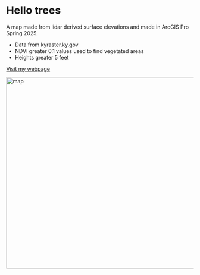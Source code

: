 # Hello trees

A map made from lidar derived surface elevations and made in ArcGIS Pro Spring 2025.

* Data from kyraster.ky.gov
* NDVI greater 0.1 values used to find vegetated areas
* Heights greater 5 feet

[Visit my webpage](https://pg-cloud.com/LexingtonKY/)




<a data-flickr-embed="true" href="https://www.flickr.com/photos/amybsells/3720141971/in/photolist-6EJGAP-RRXpV5-iH7r4N-y1VdJS-asJ8i8-8MPxBu-698LWY-TXTnDS-ochu-cCYG2Q-GJqTmm-VbaTWD-cwzmqm-UYvzPp-83Ryjn-7uLfCV-aDxFB8-e21F6w-TWwfa4-do6bJ2-UVK9A9-T7jvhG-UzYoW5-aYK7Qk-9KZejN-9Ewd26-wW7TyM-9qjW1V-d2YCqo-9urnpr-9CYzmc-TTEmRo-UzXM1Y-akBkou-Cmc7B9-e9NRLa-VCuaPM-6cLWNC-eC3gzA-pvBGvo-7Pk15K-Pdq3Lg-9LoBig-cigkfh-8jU5Sg-aKKHiH-F5et2g-npeWYg-aEbYZ1-RtmT3G" title="map"><img src="https://live.staticflickr.com/3485/3720141971_324155f776_z.jpg" width="612" height="515" alt="map"/></a><script async src="//embedr.flickr.com/assets/client-code.js" charset="utf-8"></script>